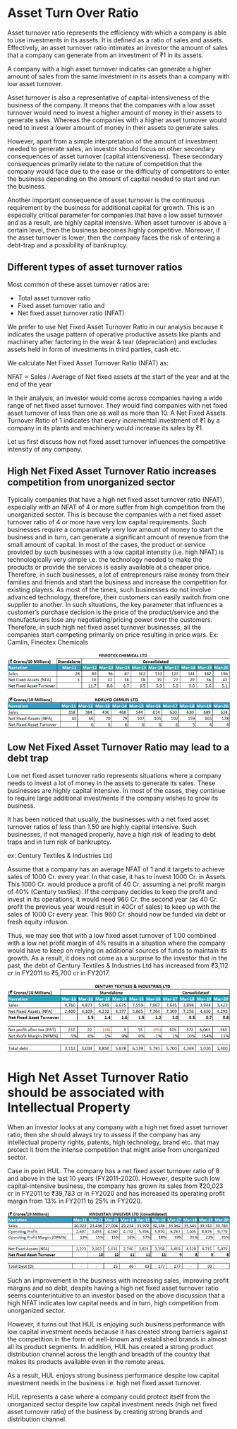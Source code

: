 # Asset Turn Over Ratio

Asset turnover ratio represents the efficiency with which a company is able to use investments in its assets. It is defined as a ratio of sales and assets. Effectively, an asset turnover ratio intimates an investor the amount of sales that a company can generate from an investment of ₹1 in its assets.


A company with a high asset turnover indicates can generate a higher amount of sales from the same investment in its assets than a company with low asset turnover. 

Asset turnover is also a representative of capital-intensiveness of the business of the company. It means that the companies with a low asset turnover would need to invest a higher amount of money in their assets to generate sales. Whereas the companies with a higher asset turnover would need to invest a lower amount of money in their assets to generate sales. 

However, apart from a simple interpretation of the amount of investment needed to generate sales, an investor should focus on other secondary consequences of asset turnover (capital intensiveness). These secondary consequences primarily relate to the nature of competition that the company would face due to the ease or the difficulty of competitors to enter the business depending on the amount of capital needed to start and run the business.


Another important consequence of asset turnover is the continuous requirement by the business for additional capital for growth. This is an especially critical parameter for companies that have a low asset turnover and as a result, are highly capital intensive. When asset turnover is above a certain level, then the business becomes highly competitive. Moreover, if the asset turnover is lower, then the company faces the risk of entering a debt-trap and a possibility of bankruptcy.


## Different types of asset turnover ratios
Most common of these asset turnover ratios are:

- Total asset turnover ratio
- Fixed asset turnover ratio and
- Net fixed asset turnover ratio (NFAT)

We prefer to use Net Fixed Asset Turnover Ratio in our analysis because it indicates the usage pattern of operative productive assets like plants and machinery after factoring in the wear & tear (depreciation) and excludes assets held in form of investments in third parties, cash etc.

We calculate Net Fixed Asset Turnover Ratio (NFAT) as:

NFAT = Sales / Average of Net fixed assets at the start of the year and at the end of the year

In their analysis, an investor would come across companies having a wide range of net fixed asset turnover. They would find companies with net fixed asset turnover of less than one as well as more than 10. A Net Fixed Assets Turnover Ratio of 1 indicates that every incremental investment of ₹1 by a company in its plants and machinery would increase its sales by ₹1.

Let us first discuss how net fixed asset turnover influences the competitive intensity of any company.

## High Net Fixed Asset Turnover Ratio increases competition from unorganized sector
Typically companies that have a high net fixed asset turnover ratio (NFAT), especially with an NFAT of 4 or more suffer from high competition from the unorganized sector. This is because the companies with a net fixed asset turnover ratio of 4 or more have very low capital requirements. Such businesses require a comparatively very low amount of money to start the business and in turn, can generate a significant amount of revenue from the small amount of capital. In most of the cases, the product or service provided by such businesses with a low capital intensity (i.e. high NFAT) is technologically very simple i.e. the technology needed to make the products or provide the services is easily available at a cheaper price. Therefore, in such businesses, a lot of entrepreneurs raise money from their families and friends and start the business and increase the competition for existing players. As most of the times, such businesses do not involve advanced technology, therefore, their customers can easily switch from one supplier to another. In such situations, the key parameter that influences a customer’s purchase decision is the price of the product/service and the manufacturers lose any negotiating/pricing power over the customers. Therefore, in such high net fixed asset turnover businesses, all the companies start competing primarily on price resulting in price wars.
Ex: Camlin, Fineotex Chemicals


![alt text](https://github.com/devak23/stockmarket-glossary/blob/main/images/Fineotex-Chemicals-NFAT.png?raw=true)

![alt text](https://github.com/devak23/stockmarket-glossary/blob/main/images/Camlin-NFAT.png?raw=true)

## Low Net Fixed Asset Turnover Ratio may lead to a debt trap
Low net fixed asset turnover ratio represents situations where a company needs to invest a lot of money in the assets to generate its sales. These businesses are highly capital intensive. In most of the cases, they continue to require large additional investments if the company wishes to grow its business.

It has been noticed that usually, the businesses with a net fixed asset turnover ratios of less than 1.50 are highly capital intensive. Such businesses, if not managed properly, have a high risk of leading to debt traps and in turn risk of bankruptcy.

ex: Century Textiles & Industries Ltd


Assume that a company has an average NFAT of 1 and it targets to achieve sales of 1000 Cr. every year. In that case, it has to invest 1000 Cr. in Assets. This 1000 Cr. would produce a profit of 40 Cr. assuming a net profit margin of 40% (Century textiles). If the company decides to keep the profit and invest in its operations, it would need 960 Cr. the second year (as 40 Cr. profit the previous year would result in 40Cr of sales) to keep up with the sales of 1000 Cr every year. This 960 Cr. should now be funded via debt or fresh equity infusion.

Thus, we may see that with a low fixed asset turnover of 1.00 combined with a low net profit margin of 4% results in a situation where the company would have to keep on relying on additional sources of funds to maintain its growth. As a result, it does not come as a surprise to the investor that in the past, the debt of Century Textiles & Industries Ltd has increased from ₹3,112 cr in FY2011 to ₹5,700 cr in FY2017.

![alt text](https://github.com/devak23/stockmarket-glossary/blob/main/images/Century-Textiles-NFAT.png?raw=true)


# High Net Asset Turnover Ratio should be associated with Intellectual Property
When an investor looks at any company with a high net fixed asset turnover ratio, then she should always try to assess if the company has any intellectual property rights, patents, high technology, brand etc. that may protect it from the intense competition that might arise from unorganized sector.

Case in point HUL. The company has a net fixed asset turnover ratio of 8 and above in the last 10 years (FY2011-2020). However, despite such low capital-intensive business, the company has grown its sales from ₹20,023 cr in FY2011 to ₹39,783 cr in FY2020 and has increased its operating profit margin from 13% in FY2011 to 25% in FY2020.

![alt text](https://github.com/devak23/stockmarket-glossary/blob/main/images/HUL-NFAT.png?raw=true)


Such an improvement in the business with increasing sales, improving profit margins and no debt, despite having a high net fixed asset turnover ratio seems counterintuitive to an investor based on the above discussion that a high NFAT indicates low capital needs and in turn, high competition from unorganized sector.

However, it turns out that HUL is enjoying such business performance with low capital investment needs because it has created strong barriers against the competition in the form of well-known and established brands in almost all its product segments. In addition, HUL has created a strong product distribution channel across the length and breadth of the country that makes its products available even in the remote areas.

As a result, HUL enjoys strong business performance despite low capital investment needs in the business i.e. high net fixed asset turnover.

HUL represents a case where a company could protect itself from the unorganized sector despite low capital investment needs (high net fixed asset turnover ratio) of the business by creating strong brands and distribution channel.